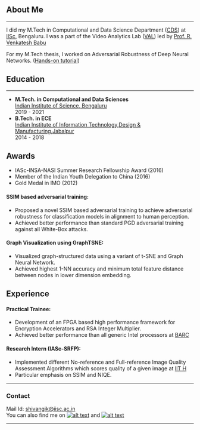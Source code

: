 ## About Me
---
I did my M.Tech in Computational and Data Science Department ([CDS](http://cds.iisc.ac.in)) at [IISc](https://iisc.ac.in), Bengaluru. I was a part of the Video Analytics Lab ([VAL](https://val.cds.iisc.ac.in/)) led by [Prof. R. Venkatesh Babu](http://cds.iisc.ac.in/faculty/venky/)

For my M.Tech thesis, I worked on Adversarial Robustness of Deep Neural Networks. ([Hands-on tutorial](https://adversarial-ml-tutorial.org/))

## Education
---
  - __M.Tech. in Computational and Data Sciences__ \
    [Indian Institute of Science, Bengaluru](https://iisc.ac.in/) \
    2019 - 2021
  - __B.Tech. in ECE__ \
    [Indian Institute of Information Technology,Design & Manufacturing,Jabalpur](https://www.iiitdmj.ac.in/) \
    2014 - 2018

## Awards
  * IASc-INSA-NASI Summer Research Fellowship Award (2016)
  * Member of the Indian Youth Delegation to China (2016)
  * Gold Medal in IMO (2012)


<!-- ## Projects 
#### DS 200 - Research Methods:
  Module 4: Literature Review and Software Tooling : [DS200](https://github.com/shivangikhare5/ds200)
   * Data Analysis and visualisation using data from [data.gov.in](data.gov.in/)
   * Literature Review related to research thesis. -->

#### SSIM based adversarial training:
   * Proposed a novel SSIM based adversarial training to achieve adversarial robustness for classification models in alignment to human perception.
   * Achieved better performance than standard PGD adversarial training against all White-Box attacks.

#### Graph Visualization using GraphTSNE:
   * Visualized graph-structured data using a variant of t-SNE and Graph Neural Network.
   * Achieved highest 1-NN accuracy and minimum total feature distance between nodes in lower dimension embedding.

## Experience 
#### Practical Trainee:
   * Development of an FPGA based high performance framework for Encryption Accelerators and RSA Integer Multiplier.
   * Achieved better performance than all generic Intel processors at [BARC](http://barc.gov.in/)

#### Research Intern (IASc-SRFP):
   * Implemented different No-reference and Full-reference Image Quality Assessment Algorithms which scores quality of a given image at [IIT H](https://iith.ac.in/)
   * Particular emphasis on SSIM and NIQE.

___
### Contact
Mail Id: [shivangik@iisc.ac.in](mailto:shivangik@iisc.ac.in) \
You can also find me on [![alt text][3.1]][1] and [![alt text][2.1]][2]


<!-- links to social media icons -->
<!-- no need to change these -->

<!-- icons with padding -->

[1.1]: http://i.imgur.com/tXSoThF.png (twitter icon with padding)
[2.1]: https://i.stack.imgur.com/gVE0j.png (linkedin)
[3.1]: https://i.stack.imgur.com/tskMh.png (github icon with padding)

<!-- icons without padding -->

[1.2]: http://i.imgur.com/wWzX9uB.png (twitter icon without padding)
[3.2]: http://i.imgur.com/9I6NRUm.png (github icon without padding)


<!-- links to your social media accounts -->
<!-- update these accordingly -->

[1]: https://github.com/shivangikhare5
[2]: https://www.linkedin.com/in/shivangi-khare/


---
